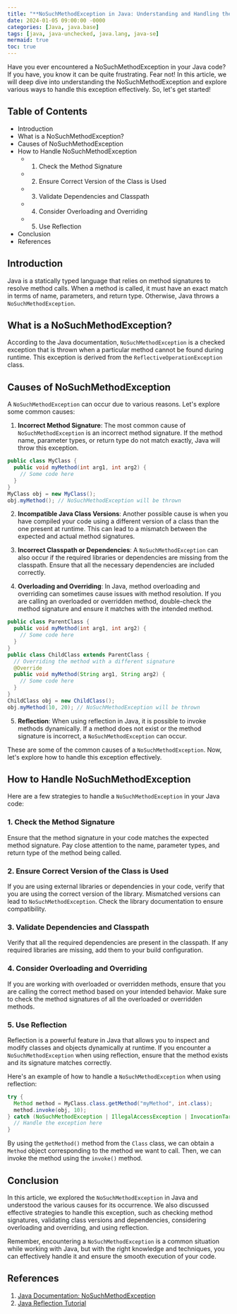 ```yaml
---
title: "**NoSuchMethodException in Java: Understanding and Handling the Exception**"
date: 2024-01-05 09:00:00 -0000
categories: [Java, java.base]
tags: [java, java-unchecked, java.lang, java-se]
mermaid: true
toc: true
---
```



Have you ever encountered a NoSuchMethodException in your Java code? If you have, you know it can be quite frustrating. Fear not! In this article, we will deep dive into understanding the NoSuchMethodException and explore various ways to handle this exception effectively. So, let's get started!

## Table of Contents
- Introduction
- What is a NoSuchMethodException?
- Causes of NoSuchMethodException
- How to Handle NoSuchMethodException
  - 1. Check the Method Signature
  - 2. Ensure Correct Version of the Class is Used
  - 3. Validate Dependencies and Classpath
  - 4. Consider Overloading and Overriding
  - 5. Use Reflection
- Conclusion
- References

## Introduction
Java is a statically typed language that relies on method signatures to resolve method calls. When a method is called, it must have an exact match in terms of name, parameters, and return type. Otherwise, Java throws a `NoSuchMethodException`.

## What is a NoSuchMethodException?
According to the Java documentation, `NoSuchMethodException` is a checked exception that is thrown when a particular method cannot be found during runtime. This exception is derived from the `ReflectiveOperationException` class.

## Causes of NoSuchMethodException
A `NoSuchMethodException` can occur due to various reasons. Let's explore some common causes:

1. **Incorrect Method Signature**: The most common cause of `NoSuchMethodException` is an incorrect method signature. If the method name, parameter types, or return type do not match exactly, Java will throw this exception.

```java
public class MyClass {
  public void myMethod(int arg1, int arg2) {
    // Some code here
  }
}
MyClass obj = new MyClass();
obj.myMethod(); // NoSuchMethodException will be thrown
```

2. **Incompatible Java Class Versions**: Another possible cause is when you have compiled your code using a different version of a class than the one present at runtime. This can lead to a mismatch between the expected and actual method signatures.

3. **Incorrect Classpath or Dependencies**: A `NoSuchMethodException` can also occur if the required libraries or dependencies are missing from the classpath. Ensure that all the necessary dependencies are included correctly.

4. **Overloading and Overriding**: In Java, method overloading and overriding can sometimes cause issues with method resolution. If you are calling an overloaded or overridden method, double-check the method signature and ensure it matches with the intended method.

```java
public class ParentClass {
  public void myMethod(int arg1, int arg2) {
    // Some code here
  }
}
public class ChildClass extends ParentClass {
  // Overriding the method with a different signature
  @Override
  public void myMethod(String arg1, String arg2) {
    // Some code here
  }
}
ChildClass obj = new ChildClass();
obj.myMethod(10, 20); // NoSuchMethodException will be thrown
```

5. **Reflection**: When using reflection in Java, it is possible to invoke methods dynamically. If a method does not exist or the method signature is incorrect, a `NoSuchMethodException` can occur.

These are some of the common causes of a `NoSuchMethodException`. Now, let's explore how to handle this exception effectively.

## How to Handle NoSuchMethodException
Here are a few strategies to handle a `NoSuchMethodException` in your Java code:

### 1. Check the Method Signature
Ensure that the method signature in your code matches the expected method signature. Pay close attention to the name, parameter types, and return type of the method being called.

### 2. Ensure Correct Version of the Class is Used
If you are using external libraries or dependencies in your code, verify that you are using the correct version of the library. Mismatched versions can lead to `NoSuchMethodException`. Check the library documentation to ensure compatibility.

### 3. Validate Dependencies and Classpath
Verify that all the required dependencies are present in the classpath. If any required libraries are missing, add them to your build configuration.

### 4. Consider Overloading and Overriding
If you are working with overloaded or overridden methods, ensure that you are calling the correct method based on your intended behavior. Make sure to check the method signatures of all the overloaded or overridden methods.

### 5. Use Reflection
Reflection is a powerful feature in Java that allows you to inspect and modify classes and objects dynamically at runtime. If you encounter a `NoSuchMethodException` when using reflection, ensure that the method exists and its signature matches correctly. 

Here's an example of how to handle a `NoSuchMethodException` when using reflection:

```java
try {
  Method method = MyClass.class.getMethod("myMethod", int.class);
  method.invoke(obj, 10);
} catch (NoSuchMethodException | IllegalAccessException | InvocationTargetException e) {
  // Handle the exception here
}
```

By using the `getMethod()` method from the `Class` class, we can obtain a `Method` object corresponding to the method we want to call. Then, we can invoke the method using the `invoke()` method.

## Conclusion
In this article, we explored the `NoSuchMethodException` in Java and understood the various causes for its occurrence. We also discussed effective strategies to handle this exception, such as checking method signatures, validating class versions and dependencies, considering overloading and overriding, and using reflection.

Remember, encountering a `NoSuchMethodException` is a common situation while working with Java, but with the right knowledge and techniques, you can effectively handle it and ensure the smooth execution of your code.

## References
1. [Java Documentation: NoSuchMethodException](https://docs.oracle.com/en/java/javase/15/docs/api/java.base/java/lang/NoSuchMethodException.html)
2. [Java Reflection Tutorial](https://www.baeldung.com/java-reflection)